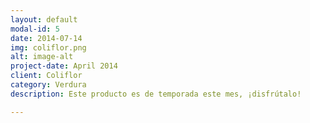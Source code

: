 ```yaml
---
layout: default
modal-id: 5
date: 2014-07-14
img: coliflor.png
alt: image-alt
project-date: April 2014
client: Coliflor
category: Verdura
description: Este producto es de temporada este mes, ¡disfrútalo!

---
```

